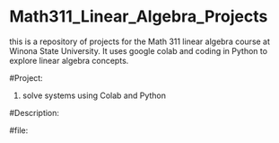 # Math311_Linear_Algebra_Projects
this is a repository of projects for the Math 311 linear algebra course at Winona State University. It uses google colab and coding in Python to explore linear algebra concepts.

#Project:
1. solve systems using Colab and Python


#Description:

#file: 
